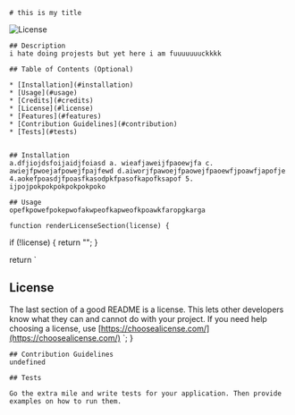 
    # this is my title
    
  ![License](https://img.shields.io/badge/license-GNU%20General%20Public%20License%20v3.0-blue)
      

    ## Description 
    i hate doing projests but yet here i am fuuuuuuuckkkk

    ## Table of Contents (Optional)

    * [Installation](#installation)
    * [Usage](#usage)
    * [Credits](#credits)
    * [License](#license)
    * [Features](#features)
    * [Contribution Guidelines](#contribution)
    * [Tests](#tests)


    ## Installation
    a.dfjiojdsfoijaidjfoiasd a. wieafjaweijfpaoewjfa c. awiejfpwoejafpowejfpajfewd d.aiworjfpawoejfpaowejfpaoewfjpoawfjapofje 4.aokefpoasdjfpoasfkasodpkfpasofkapofksapof 5. ijpojpokpokpokpokpokpoko
    
    ## Usage 
    opefkpowefpokepwofakwpeofkapweofkpoawkfaropgkarga

    function renderLicenseSection(license) {
  if (!license) {
    return "";
  }

  return `
  ## License

  The last section of a good README is a license. This lets other developers know what they can and cannot do with your project. If you need help choosing a license, use [https://choosealicense.com/](https://choosealicense.com/)
    `;
}

    ## Contribution Guidelines
    undefined

    ## Tests

    Go the extra mile and write tests for your application. Then provide examples on how to run them.

